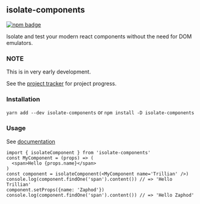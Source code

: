 ## isolate-components
[![npm badge](https://img.shields.io/npm/v/isolate-components)](https://npmjs.com/package/isolate-components)

Isolate and test your modern react components without the need for DOM emulators.


### NOTE
This is in very early development.

See the [project tracker](https://github.com/davidmfoley/isolate-components/projects/1) for project progress.

### Installation

`yarn add --dev isolate-components` or `npm install -D isolate-components`

### Usage

See [documentation](https://davidmfoley.github.io/isolate-components/modules/_index_.html)

```
import { isolateComponent } from 'isolate-components'
const MyComponent = (props) => (
  <span>Hello {props.name}</span>
)
const component = isolateComponent(<MyComponent name='Trillian' />)
console.log(component.findOne('span').content()) // => 'Hello Trillian'
component.setProps({name: 'Zaphod'})
console.log(component.findOne('span').content()) // => 'Hello Zaphod'
```
